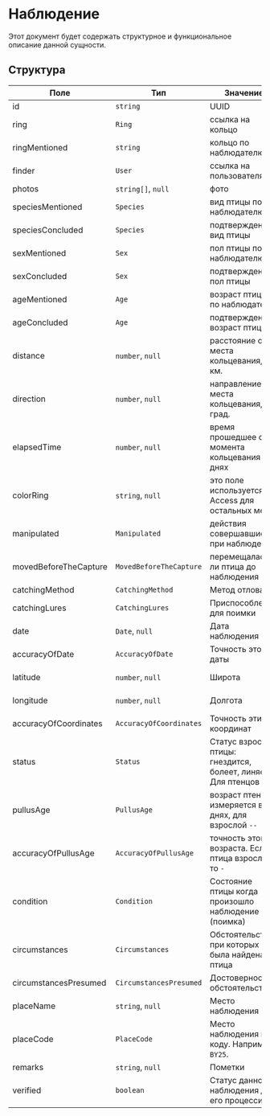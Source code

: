 # Наблюдение

Этот документ будет содержать структурное и функциональное описание данной сущности.

## Структура

| Поле                  | Тип                     | Значение                                                                  | Дефолт  | Req. |  EURING   | Eng | Rus | Bel |
| --------------------- | ----------------------- | ------------------------------------------------------------------------- | :-----: | :--: | :-------: | --- | --- | --- |
| id                    | `string`                | UUID                                                                      |    -    |  -   |           |     |     |     |
| ring                  | `Ring`                  | ссылка на кольцо                                                          |         |      |           |     |     |     |
| ringMentioned         | `string`                | кольцо по наблюдателю                                                     |         |      |           |     |     |     |
| finder                | `User`                  | ссылка на пользователя                                                    |         |      |           |     |     |     |
| photos                | `string[]`, `null`      | фото                                                                      |         |      |           |     |     |     |
| speciesMentioned      | `Species`               | вид птицы по наблюдателю                                                  |         |  да  |    да     |     |     |     |
| speciesConcluded      | `Species`               | подтвержденный вид птицы                                                  |         |      |    да     |     |     |     |
| sexMentioned          | `Sex`                   | пол птицы по наблюдателю                                                  |         |  да  |    да     |     |     |     |
| sexConcluded          | `Sex`                   | подтвержденный пол птицы                                                  |         |      |    да     |     |     |     |
| ageMentioned          | `Age`                   | возраст птицы по наблюдателю                                              |         |  да  |    да     |     |     |     |
| ageConcluded          | `Age`                   | подтвержденный возраст птицы                                              |         |      |    да     |     |     |     |
| distance              | `number`, `null`        | расстояние от места кольцевания, в км.                                    |         |      |    да     |     |     |     |
| direction             | `number`, `null`        | направление от места кольцевания, в град.                                 |         |      |    да     |     |     |     |
| elapsedTime           | `number`, `null`        | время прошедшее с момента кольцевания в днях                              |         |      |    да     |     |     |     |
| colorRing             | `string`, `null`        | это поле используется в Access для остальных меток                        |         |      |           |     |     |     |
| manipulated           | `Manipulated`           | действия совершавшиеся при наблюдении                                     |         |      |    да     |     |     |     |
| movedBeforeTheCapture | `MovedBeforeTheCapture` | перемещалась ли птица до наблюдения                                       |         |      |    да     |     |     |     |
| catchingMethod        | `CatchingMethod`        | Метод отлова                                                              |         |      |    да     |     |     |     |
| catchingLures         | `CatchingLures`         | Приспособления для поимки                                                 |         |      |    да     |     |     |     |
| date                  | `Date`, `null`          | Дата наблюдения                                                           |         |  да  |    да     |     |     |     |
| accuracyOfDate        | `AccuracyOfDate`        | Точность этой даты                                                        |         |  да  |    да     |     |     |     |
| latitude              | `number`, `null`        | Широта                                                                    |         |      | не совсем |     |     |     |
| longitude             | `number`, `null`        | Долгота                                                                   |         |      | не совсем |     |     |     |
| accuracyOfCoordinates | `AccuracyOfCoordinates` | Точность этих координат                                                   |         |      |    да     |     |     |     |
| status                | `Status`                | Статус взрослой птицы: гнездится, болеет, линяет...<br />Для птенцов `--` |         |      |    да     |     |     |     |
| pullusAge             | `PullusAge`             | возраст птенца, измеряется в днях, для взрослой `--`                      |         |      |    да     |     |     |     |
| accuracyOfPullusAge   | `AccuracyOfPullusAge`   | точность этого возраста. Если птица взрослая, то `-`                      |         |      |    да     |     |     |     |
| condition             | `Condition`             | Состояние птицы когда произошло наблюдение (поимка)                       |         |      |    да     |     |     |     |
| circumstances         | `Circumstances`         | Обстоятельства, при которых была найдена птица                            |         |      |    да     |     |     |     |
| circumstancesPresumed | `CircumstancesPresumed` | Достоверность обстоятельств                                               |         |      |    да     |     |     |     |
| placeName             | `string`, `null`        | Место наблюдения                                                          |         |      |    да     |     |     |     |
| placeCode             | `PlaceCode`             | Место наблюдения по коду. Например, `BY25`.                               |         |  да  |    да     |     |     |     |
| remarks               | `string`, `null`        | Пометки                                                                   |         |      |    да     |     |     |     |
| verified              | `boolean`               | Статус данного наблюдения для его процессинга                             | `false` |      |           |     |     |     |
